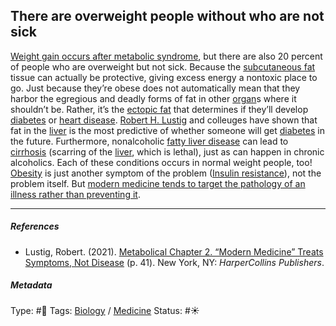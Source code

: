 ## There are overweight people without who are not sick

[Weight gain occurs after metabolic syndrome](Weight%20gain%20occurs%20after%20metabolic%20syndrome.md), but there are also 20 percent of people who are overweight but not sick. Because the [subcutaneous fat]() tissue can actually be protective, giving excess energy a nontoxic place to go. Just because they’re obese does not automatically mean that they harbor the egregious and deadly forms of fat in other [organ]()s where it shouldn’t be. Rather, it’s the [ectopic fat]() that determines if they’ll develop [diabetes](Diabetes.md) or [heart disease](). [Robert H. Lustig]() and colleuges have shown that fat in the [liver]() is the most predictive of whether someone will get [diabetes](Diabetes.md) in the future. Furthermore, nonalcoholic [fatty liver disease]() can lead to [cirrhosis]() (scarring of the [liver](), which is lethal), just as can happen in chronic alcoholics. Each of these conditions occurs in normal weight people, too! [Obesity]() is just another symptom of the problem ([Insulin resistance](Insulin%20resistance.md)), not the problem itself. But [modern medicine tends to target the pathology of an illness rather than preventing it](Modern%20medicine%20tends%20to%20target%20the%20pathology%20of%20an%20illness%20rather%20than%20preventing%20it.md).

---

##### References

* Lustig, Robert. (2021). [Metabolical Chapter 2. “Modern Medicine” Treats Symptoms, Not Disease](Metabolical%20Chapter%202.%20%E2%80%9CModern%20Medicine%E2%80%9D%20Treats%20Symptoms,%20Not%20Disease.md) (p. 41). New York, NY: *HarperCollins Publishers*.

##### Metadata

Type: #🔴 
Tags: [Biology]() / [Medicine](Medicine.md)
Status: #☀️ 
